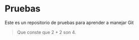 # Pruebas
Este es un repositorio de pruebas para aprender a manejar Git
> Que conste que 2 + 2 son 4.
